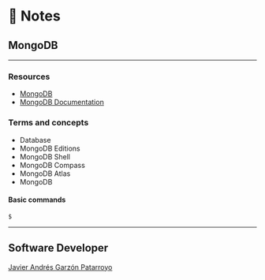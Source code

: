 # :memo: Notes
## MongoDB
- - -
### Resources
* [MongoDB](https://www.mongodb.com/)
* [MongoDB Documentation](https://www.mongodb.com/docs/)
### Terms and concepts
* Database
* MongoDB Editions
* MongoDB Shell
* MongoDB Compass
* MongoDB Atlas
* MongoDB
#### Basic commands

```
$ 
```
- - -
## Software Developer
[Javier Andrés Garzón Patarroyo](https://javierandresgp.com)
